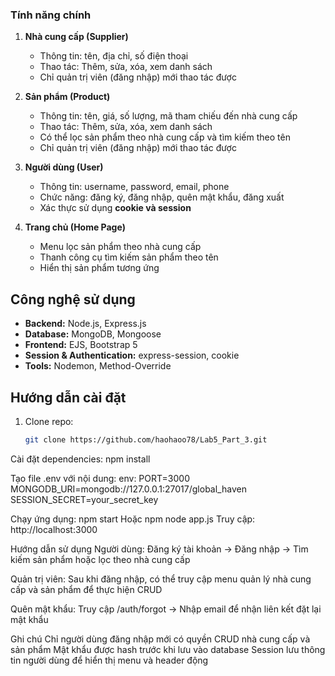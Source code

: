### Tính năng chính
1. **Nhà cung cấp (Supplier)**  
   - Thông tin: tên, địa chỉ, số điện thoại  
   - Thao tác: Thêm, sửa, xóa, xem danh sách  
   - Chỉ quản trị viên (đăng nhập) mới thao tác được

2. **Sản phẩm (Product)**  
   - Thông tin: tên, giá, số lượng, mã tham chiếu đến nhà cung cấp  
   - Thao tác: Thêm, sửa, xóa, xem danh sách  
   - Có thể lọc sản phẩm theo nhà cung cấp và tìm kiếm theo tên  
   - Chỉ quản trị viên (đăng nhập) mới thao tác được

3. **Người dùng (User)**  
   - Thông tin: username, password, email, phone  
   - Chức năng: đăng ký, đăng nhập, quên mật khẩu, đăng xuất  
   - Xác thực sử dụng **cookie và session**

4. **Trang chủ (Home Page)**  
   - Menu lọc sản phẩm theo nhà cung cấp  
   - Thanh công cụ tìm kiếm sản phẩm theo tên  
   - Hiển thị sản phẩm tương ứng

## Công nghệ sử dụng
- **Backend:** Node.js, Express.js  
- **Database:** MongoDB, Mongoose  
- **Frontend:** EJS, Bootstrap 5  
- **Session & Authentication:** express-session, cookie  
- **Tools:** Nodemon, Method-Override

## Hướng dẫn cài đặt
1. Clone repo:
   ```bash
   git clone https://github.com/haohaoo78/Lab5_Part_3.git

Cài đặt dependencies:
npm install

Tạo file .env với nội dung:
env:
PORT=3000
MONGODB_URI=mongodb://127.0.0.1:27017/global_haven
SESSION_SECRET=your_secret_key

Chạy ứng dụng:
npm start Hoặc npm node app.js
Truy cập: http://localhost:3000


Hướng dẫn sử dụng
Người dùng:
Đăng ký tài khoản → Đăng nhập → Tìm kiếm sản phẩm hoặc lọc theo nhà cung cấp

Quản trị viên:
Sau khi đăng nhập, có thể truy cập menu quản lý nhà cung cấp và sản phẩm để thực hiện CRUD

Quên mật khẩu:
Truy cập /auth/forgot → Nhập email để nhận liên kết đặt lại mật khẩu

Ghi chú
Chỉ người dùng đăng nhập mới có quyền CRUD nhà cung cấp và sản phẩm
Mật khẩu được hash trước khi lưu vào database
Session lưu thông tin người dùng để hiển thị menu và header động

